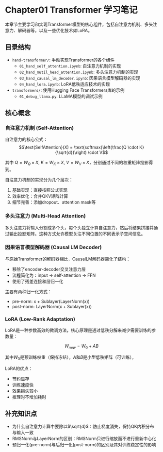 # Chapter01 Transformer 学习笔记

本章节主要学习和实现Transformer模型的核心组件，包括自注意力机制、多头注意力、解码器等，以及一些优化技术如LoRA。

## 目录结构

- `hand-transformer/`: 手动实现Transformer的各个组件
  - `01_hand_self_attention.ipynb`: 自注意力机制的实现
  - `02_hand_mutil_head_attention.ipynb`: 多头注意力机制的实现
  - `03_hand_causal_lm_decoder.ipynb`: 因果语言模型解码器的实现
  - `04_hand_lora.ipynb`: LoRA低秩适应技术的实现
- `transformers/`: 使用Hugging Face Transformers库的示例
  - `01_debug_llama.py`: LLaMA模型的调试示例

## 核心概念

### 自注意力机制 (Self-Attention)

自注意力的核心公式：
$$\text{SelfAttention}(X) = \text{softmax}\left(\frac{Q \cdot K}{\sqrt{d}}\right) \cdot V$$

其中 $Q = W_Q \times X$, $K = W_K \times X$, $V = W_V \times X$，分别通过不同的权重矩阵投影得到。

自注意力机制的实现分为几个层次：
1. 基础实现：直接按照公式实现
2. 效率优化：合并QKV矩阵计算
3. 细节完善：添加dropout、attention mask等

### 多头注意力 (Multi-Head Attention)

多头注意力将输入分割成多个头，每个头独立计算自注意力，然后将结果拼接并通过输出投影矩阵。这种方式允许模型关注不同位置的不同表示子空间信息。

### 因果语言模型解码器 (Causal LM Decoder)

与原始Transformer的解码器相比，CausalLM解码器简化了结构：
- 移除了encoder-decoder交叉注意力层
- 流程简化为：input → self-attention → FFN
- 使用了残差连接和层归一化

主要有两种归一化方式：
- pre-norm: x + Sublayer(LayerNorm(x))
- post-norm: LayerNorm(x + Sublayer(x))

### LoRA (Low-Rank Adaptation)

LoRA是一种参数高效的微调方法，核心原理是通过低秩分解来减少需要训练的参数量：

$$W_{new} = W_0 + AB$$

其中$W_0$是预训练权重（保持冻结），$A$和$B$是小型低秩矩阵（可训练）。

LoRA的优点：
- 节约显存
- 训练速度快
- 效果损失较小
- 推理时不增加耗时

## 补充知识点

- 为什么自注意力计算中要除以$\sqrt{d}$：防止梯度消失，保持QK内积分布与输入一致
- RMSNorm与LayerNorm的区别：RMSNorm只进行缩放而不进行重新中心化
- 预归一化(pre-norm)与后归一化(post-norm)的区别及其对训练稳定性的影响